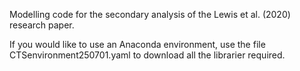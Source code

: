 Modelling code for the secondary analysis of the Lewis et al. (2020) research paper.

If you would like to use an Anaconda environment, use the file CTSenvironment250701.yaml to download all the librarier required.
